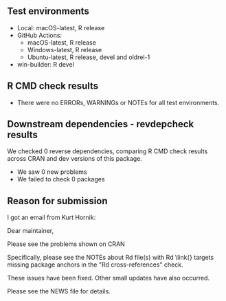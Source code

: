 ## Test environments

* Local: macOS-latest, R release 
* GitHub Actions:
  - macOS-latest, R release
  - Windows-latest, R release 
  - Ubuntu-latest, R release, devel and oldrel-1 
* win-builder: R devel 

## R CMD check results

* There were no ERRORs, WARNINGs or NOTEs for all test environments. 
  
## Downstream dependencies - revdepcheck results

We checked 0 reverse dependencies, comparing R CMD check results across CRAN and dev versions of this package.

 * We saw 0 new problems
 * We failed to check 0 packages

## Reason for submission

I got an email from Kurt Hornik:

   Dear maintainer,

   Please see the problems shown on CRAN

   Specifically, please see the NOTEs about Rd file(s) with Rd \link{}
   targets missing package anchors in the "Rd cross-references" check.


These issues have been fixed. Other small updates have also occurred.

Please see the NEWS file for details.